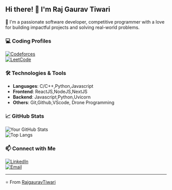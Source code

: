 
## Hi there! 👋 I'm Raj Gaurav Tiwari

🌟 I'm a passionate software developer, competitive programmer with a love for building impactful projects and solving real-world problems.  

### 💻 Coding Profiles  
[![Codeforces](https://img.shields.io/badge/Codeforces-1F8ACB?style=for-the-badge&logo=codeforces&logoColor=white)](https://codeforces.com/profile/Astox_69)  
[![LeetCode](https://img.shields.io/badge/LeetCode-FFA116?style=for-the-badge&logo=leetcode&logoColor=white)](https://leetcode.com/profile/)  

### 🛠️ Technologies & Tools  
- **Languages**: C/C++,Python,Javascript  
- **Frontend**: ReactJS,NodeJS,NextJS
- **Backend**: Javascript,Python,Uvicorn 
- **Others**: Git,Github,VScode, Drone Programming

### 📈 GitHub Stats  
![Your GitHub Stats](https://github-readme-stats.vercel.app/api?username=RajGauravTiwari&show_icons=true&theme=radical)  
![Top Langs](https://github-readme-stats.vercel.app/api/top-langs/?username=RajGauravTiwari&layout=compact&theme=radical)  


### 📫 Connect with Me  
[![LinkedIn](https://img.shields.io/badge/-LinkedIn-blue?style=for-the-badge&logo=LinkedIn&logoColor=white)](https://www.linkedin.com/in/rgt2006/)  
[![Email](https://img.shields.io/badge/-Email-D14836?style=for-the-badge&logo=gmail&logoColor=white)](raj.tiwari@iitg.ac.in)

---

⭐️ From [RajgauravTiwari](https://github.com/RajGauravTiwari)
